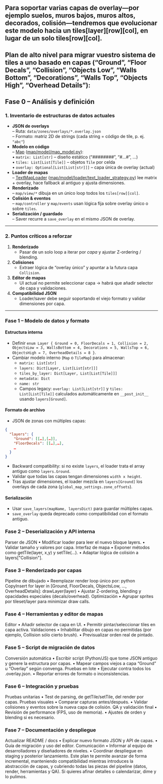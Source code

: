 ## Para soportar varias capas de overlay—por ejemplo suelos, muros bajos, muros altos, decorados, colisión—tendremos que evolucionar este modelo hacia un tiles[layer][row][col], en lugar de un solo tiles[row][col].

## Plan de alto nivel para migrar vuestro sistema de tiles a uno basado en capas (“Ground”, “Floor Decals”, “Collision”, “Objects Low”, “Walls Bottom”, “Decorations”, “Walls Top”, “Objects High”, “Overhead Details”):

## Fase 0 – Análisis y definición

### 1. Inventario de estructuras de datos actuales  
- **JSON de overlays**  
  – Ruta: `data/zones/overlays/*.overlay.json`  
  – Formato: matriz 2D de strings (cada string = código de tile, p. ej. `"abc"`)  
- **Modelo en código**  
  – [Map](cci:2://file:///c:/proyects/RogueLike/src/roguelike_engine/map/model/map_model.py:6:0-15:115) ([map/model/map_model.py](cci:7://file:///c:/proyects/RogueLike/src/roguelike_engine/map/model/map_model.py:0:0-0:0)):  
    • `matrix: List[str]` – diseño estático (“########”, “#…#”, …)  
    • `tiles: List[List[Tile]]` – objetos `Tile` por celda  
    • `overlay: Optional[List[List[str]]]` – capa única de overlay (actual)  
- **Loader de mapas**  
  – [TextMapLoader](cci:2://file:///c:/proyects/RogueLike/src/roguelike_engine/map/model/loader/text_loader_strategy.py:11:0-67:37) ([map/model/loader/text_loader_strategy.py](cci:7://file:///c:/proyects/RogueLike/src/roguelike_engine/map/model/loader/text_loader_strategy.py:0:0-0:0)) lee matrix + overlay, hace fallback al antiguo y ajusta dimensiones.  
- **Renderizado**  
  – `map/view/*` dibuja en un único loop todos los `tiles[row][col]`.  
- **Colisión & eventos**  
  – `map/controller` y `map/events` usan lógica fija sobre overlay único o sobre `tiles`.  
- **Serialización / guardado**  
  – Saver recurre a `save_overlay` en el mismo JSON de overlay.

---

### 2. Puntos críticos a reforzar  
1. **Renderizado**  
   - Pasar de un solo loop a iterar por _capa_ y ajustar Z-ordering / blending.  
2. **Colisiones**  
   - Extraer lógica de “overlay único” y apuntar a la futura capa `Collision`.  
3. **Editor de mapas**  
   - UI actual no permite seleccionar capa → habrá que añadir selector de capa y validaciones.  
4. **Compatibilidad JSON**  
   - Loader/saver debe seguir soportando el viejo formato y validar dimensiones por capa.

---

### Fase 1 – Modelo de datos y formato

#### Estructura interna  
- Definir `enum Layer { Ground = 0, FloorDecals = 1, Collision = 2, ObjectsLow = 3, WallsBottom = 4, Decorations = 5, WallsTop = 6, ObjectsHigh = 7, OverheadDetails = 8 }`.  
- Cambiar modelo interno (`Map` o `TileMap`) para almacenar:  
  - `matrix: List[str]`  
  - `layers: Dict[Layer, List[List[str]]]`  
  - `tiles_by_layer: Dict[Layer, List[List[Tile]]]`  
  - `metadata: Dict`  
  - `name: str`  
  - Campos legacy: `overlay: List[List[str]]` y `tiles: List[List[Tile]]` calculados automáticamente en `__post_init__` usando `layers[Ground]`.

#### Formato de archivo  
- JSON de zonas con múltiples capas:  
```json
{
  "layers": {
    "Ground": [[…],[…]],
    "FloorDecals": [[…],…],
    …
  }
}
```
- Backward compatibility: si no existe `layers`, el loader trata el array antiguo como `layers.Ground`.  
- Validar que todas las capas tengan dimensiones `width x height`.  
- Tras ajustar dimensiones, el loader mezcla en `layers[Ground]` los overlays de cada zona (`global_map_settings.zone_offsets`).

#### Serialización  
- Usar `save_layers(mapName, layersDict)` para guardar múltiples capas.  
- `save_overlay` queda deprecado como compatibilidad con el formato antiguo.  

### Fase 2 – Deserialización y API interna
Parser de JSON
• Modificar loader para leer el nuevo bloque layers.
• Validar tamaño y valores por capa.
Interfaz de mapa
• Exponer métodos como getTile(layer, x,y) y setTile(…).
• Adaptar lógica de colisión a layers["Collision"].

### Fase 3 – Renderizado por capas
Pipeline de dibujado
• Reemplazar render loop único por:
python
CopyInsert
for layer in [Ground, FloorDecals, ObjectsLow, …, OverheadDetails]:
    drawLayer(layer)
• Ajustar Z-ordering, blending y opacidades especiales (decals/overhead).
Optimización
• Agrupar sprites por tileset/layer para minimizar draw calls.

### Fase 4 – Herramientas y editor de mapas
Editor
• Añadir selector de capa en UI.
• Permitir pintar/seleccionar tiles en capa activa.
Validaciones
• Inhabilitar dibujo en capas no permitidas (por ejemplo, Collision sólo cierto brush).
• Previsualizar orden real de pintado.

### Fase 5 – Script de migración de datos
Conversión automática
• Escribir script (Python/JS) que tome JSON antiguo y genere la estructura por capas.
• Mapear campos viejos a capa “Ground” u “Overlay” según convenga.
Pruebas en lote
• Ejecutar contra todos los .overlay.json.
• Reportar errores de formato o inconsistencias.

### Fase 6 – Integración y pruebas
Pruebas unitarias
• Test de parsing, de getTile/setTile, del render por capas.
Pruebas visuales
• Comparar capturas antes/después.
• Validar colisiones y eventos sobre la nueva capa de colisión.
QA y validación final
• Revisión de performance (FPS, uso de memoria).
• Ajustes de orden y blending si es necesario.

### Fase 7 – Documentación y despliegue
Actualizar README / docs
• Explicar nuevo formato JSON y API de capas.
• Guía de migración y uso del editor.
Comunicación
• Informar al equipo de desarrolladores y diseñadores de niveles.
• Coordinar despliegue en staging y posterior lanzamiento.
Este plan te permite avanzar de forma incremental, manteniendo compatibilidad mientras introduces la abstracción de capas, y cubriendo todas las piezas del pipeline (datos, render, herramientas y QA). Si quieres afinar detalles o calendarizar, dime y lo pulimos.
